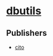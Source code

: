 # [dbutils](https://pypi.org/project/dbutils)



## Publishers
- [cito](https://pypi.org/user/cito)

